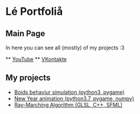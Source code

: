 # Lé Portfoliå
## Main Page
In here you can see all (mostly) of my projects :3

** [YouTube](https://www.youtube.com/channel/UCuuiXfWpOvgYKuID54kbzvQ)
** [VKontakte](https://vk.com/the.zolars)

## My projects

* [Boids behaviur simulation (python3, pygame)](https://ckreesher.github.io/Flock-sumilation.-Boid.-Python-3.-Pygame/)
* [New Year animation (python3.7, pygame, numpy)](https://ckreesher.github.io/New-Year-animation-python3.7/)
* [Ray-Marching Algorithm (GLSL, C++, SFML)](https://zolars1966.github.io/RayMarching-SFML/)
